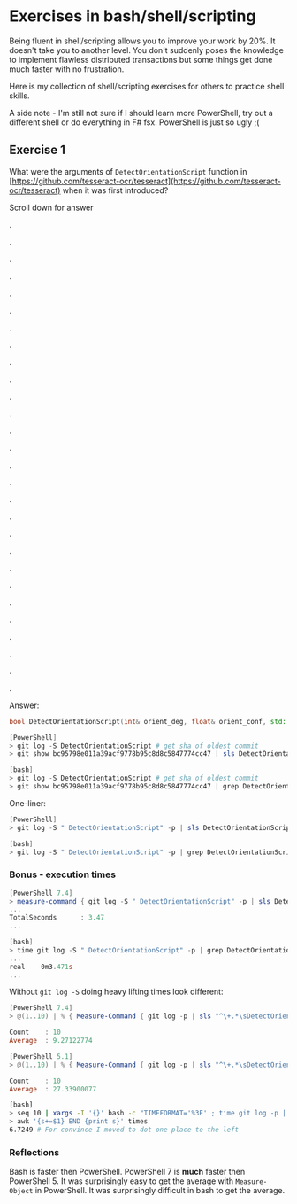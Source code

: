 # Exercises in bash/shell/scripting

Being fluent in shell/scripting allows you to improve your work by 20%. It doesn't take you to another level. You don't suddenly poses the knowledge to implement flawless distributed transactions but some things get done much faster with no frustration.

Here is my collection of shell/scripting exercises for others to practice shell skills.

A side note - I'm still not sure if I should learn more PowerShell, try out a different shell or do everything in F# fsx. PowerShell is just so ugly ;(

## Exercise 1

What were the arguments of `DetectOrientationScript` function in [https://github.com/tesseract-ocr/tesseract](https://github.com/tesseract-ocr/tesseract) when it was first introduced?

Scroll down for answer

.

.

.

.

.

.

.

.

.

.

.

.

.

.

.

.

.

.

.

.

.

.

.

.

.

.

.

.

Answer:
```C++
bool DetectOrientationScript(int& orient_deg, float& orient_conf, std::string& script, float& script_conf);
```

```PowerShell
[PowerShell]
> git log -S DetectOrientationScript # get sha of oldest commit
> git show bc95798e011a39acf9778b95c8d8c5847774cc47 | sls DetectOrientationScript

[bash]
> git log -S DetectOrientationScript # get sha of oldest commit
> git show bc95798e011a39acf9778b95c8d8c5847774cc47 | grep DetectOrientationScript
```

One-liner:
```PowerShell
[PowerShell]
> git log -S " DetectOrientationScript" -p | sls DetectOrientationScript | select -Last 1

[bash]
> git log -S " DetectOrientationScript" -p | grep DetectOrientationScript | tail -1
```

### Bonus - execution times
```PowerShell
[PowerShell 7.4]
> measure-command { git log -S " DetectOrientationScript" -p | sls DetectOrientationScript | select -Last 1 }
...
TotalSeconds      : 3.47
...

[bash]
> time git log -S " DetectOrientationScript" -p | grep DetectOrientationScript | tail -1
...
real    0m3.471s
...
```

Without `git log -S` doing heavy lifting times look different:

```PowerShell
[PowerShell 7.4]
> @(1..10) | % { Measure-Command { git log -p | sls "^\+.*\sDetectOrientationScript" } } | % { $_.TotalSeconds } | Measure-Object -Average

Count    : 10
Average  : 9.27122774
```
```PowerShell
[PowerShell 5.1]
> @(1..10) | % { Measure-Command { git log -p | sls "^\+.*\sDetectOrientationScript" } } | % { $_.TotalSeconds } | Measure-Object -Average

Count    : 10
Average  : 27.33900077
```
```bash
[bash]
> seq 10 | xargs -I '{}' bash -c "TIMEFORMAT='%3E' ; time git log -p | grep -E '^\+.*\sDetectOrientationScript' > /dev/null" 2> times
> awk '{s+=$1} END {print s}' times
6.7249 # For convince I moved to dot one place to the left
```

### Reflections
Bash is faster then PowerShell. PowerShell 7 is **much** faster then PowerShell 5. It was surprisingly easy to get the average with `Measure-Object` in PowerShell. It was surprisingly difficult in bash to get the average.
